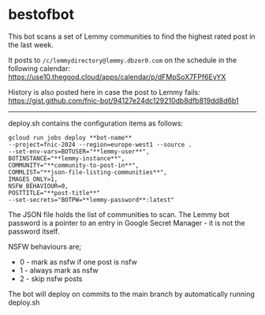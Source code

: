 # bestofbot

This bot scans a set of Lemmy communities to find the highest rated post in the last week. 

It posts to `/c/lemmydirectory@lemmy.dbzer0.com` on the schedule in the following calendar:
https://use10.thegood.cloud/apps/calendar/p/dFMpSoX7FPf6EyYX

History is also posted here in case the post to Lemmy fails:
https://gist.github.com/fnic-bot/94127e24dc129210db8dfb819dd8d6b1

---
deploy.sh contains the configuration items as follows:

```
gcloud run jobs deploy **bot-name**
--project=fnic-2024 --region=europe-west1 --source .
--set-env-vars=BOTUSER="**lemmy-user**",
BOTINSTANCE="**lemmy-instance**",
COMMUNITY="**community-to-post-in**",
COMMLIST="**json-file-listing-communities**",
IMAGES_ONLY=1,
NSFW_BEHAVIOUR=0,
POSTTITLE="**post-title**"
--set-secrets="BOTPW=**lemmy-password**:latest"
```

The JSON file holds the list of communities to scan.
The Lemmy bot password is a pointer to an entry in Google Secret Manager - it is not the password itself.

NSFW behaviours are;
- 0 - mark as nsfw if one post is nsfw
- 1 - always mark as nsfw
- 2 - skip nsfw posts

The bot will deploy on commits to the main branch by automatically running deploy.sh


